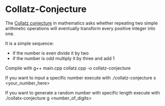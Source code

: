 # Collatz-Conjecture

The [Collatz conjecture](https://en.wikipedia.org/wiki/Collatz_conjecture) in mathematics asks whether repeating two simple arithmetic operations will eventually transform every positive integer into one.

It is a simple sequence:

* if the number is even divide it by two
* if the number is odd multiply it by three and add 1

Compile with g++ main.cpp collatz.cpp -o collatz-conjecture

If you want to input a specific number execute with ./collatz-conjecture s <your_number_here>

If you want to generate a random number with specific length execute with ./collatx-conjecture g <number_of_digits>
